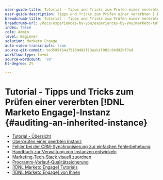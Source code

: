 ```yaml
---
user-guide-title: Tutorial - Tipps und Tricks zum Prüfen einer vererbten [!DNL Marketo Engage] Instanz
user-guide-description: Tipps und Tricks zum Prüfen einer vererbten [!DNL Marketo Engage] Instanz
breadcrumb-title: Tutorial - Tipps und Tricks zum Prüfen einer vererbten [!DNL Marketo Engage] Instanz
breadcrumb-url: /docs/experiences-by-you/experiences-by-you/marketo-tutorial-inherited-instance/overview.html
index: false
role: Admin
level: Beginner
solution: Marketo Engage
auto-video-transcripts: true
source-git-commit: bed599454a75159492f13aab1f802c09d92bf7ed
workflow-type: tm+mt
source-wordcount: '70'
ht-degree: 2%

---
```



# Tutorial - Tipps und Tricks zum Prüfen einer vererbten [!DNL Marketo Engage]-Instanz {#auditing-an-inherited-instance}

+ [Tutorial - Übersicht](/help/marketo-tutorial-inherited-instance/overview.md)
+ [Überprüfen einer geerbten Instanz](/help/marketo-tutorial-inherited-instance/audit-an-inherted-instance.md)
+ [Fehler bei der CRM-Synchronisierung zur einfachen Fehlerbehebung](/help/marketo-tutorial-inherited-instance/log-crm-sync-errors-for-easy-troubleshooting.md)
+ [Handbuch zur Verwaltung von Instanzen entwickeln](/help/marketo-tutorial-inherited-instance/develop-an-instance-governance-guide.md)
+ [Marketing-Tech-Stack visuell zuordnen](/help/marketo-tutorial-inherited-instance/create-a-visual-data-flow-diagram.md)
+ [Programm-Vorlauf-Qualitätssicherung](/help/marketo-tutorial-inherited-instance/essential-program-pre-launch-qa.md)
+ [[!DNL Marketo Engage] Tutorials](https://experienceleague.adobe.com/docs/marketo-learn/tutorials/overview.html?lang=de)
+ [[!DNL Marketo Engage]  von Ihnen](https://experienceleague.adobe.com/en/docs/experiences-by-you/experiences-by-you/marketo-engage/overview)

